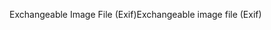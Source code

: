 <span data-ttu-id="9b4fa-101">Exchangeable Image File (Exif)</span><span class="sxs-lookup"><span data-stu-id="9b4fa-101">Exchangeable image file (Exif)</span></span>